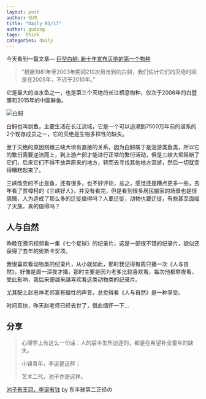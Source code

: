 ```yaml
---
layout: post
author: 咕咚
title: "Daily 01/17"
author: gudong
tags:  think
categories: daily
---
```




今天看到一篇文章— [巨型白鲟: 新十年宣布灭绝的第一个物种](https://www.caiyunapp.com/article1/?id=5e211126783bbc00c17887fa) 

> “根据1981年至2003年期间210次目击到的白鲟，我们估计它们的灭绝时间是在2005年，不迟于2010年。”

它是最大的淡水鱼之一，也是第三个灭绝的长江栖息物种，仅次于2006年的白暨豚和2015年的中国鲱鱼。

![白鲟](https://cdn.iflscience.com/images/5ca8a624-0699-50aa-ab8f-ffac725f80e5/medium-1578418087-cover-image.jpg)

白鲟也叫剑鱼，主要生活在长江流域，它是一个可以追溯到7500万年前的谱系的2个现存成员之一，它的灭绝是生物多样性的缺失。


至于灭绝的原因则跟三峡大坝有直接的关系，因为白鲟属于是洄游类鱼类，所以它的繁衍需要逆流而上，到上游产卵才能进行正常的繁衍活动，但是三峡大坝阻断了它们，后来它们不得不放弃原来的地方，转而去寻找其他地方洄游，然后一切就变得糟糕起来了。

三峡改变的不止是鱼，还有很多，也不好评论，总之，感觉还是糟点更多一些，去年看了贾樟柯的《三峡好人》，并没有看完，但是看到很多居民搬家的场景也是很感慨，人为造成了那么多的迁徙值得吗？人要迁徙，动物也要迁徙，有些甚至面临了灭族，真的值得吗？



## 人与自然
昨晚在腾讯视频看一集《七个星球》的纪录片，这是一部很不错的纪录片，貌似还获得了去年的奥斯卡奖项。

我很喜欢看动物类的纪录片，从小就如此，那时我记得每周只播一次《人与自然》，好像是周一深夜才播，那时主要是因为老爹比较喜欢看，每次他都熬夜看，受此影响，我后来便越来越喜欢看这类动物类的纪录片。

尤其配上赵忠祥老师富有磁性的声音，总觉得看《人与自然》是一种享受。

时间真快，昨天赵老师已经去世了，借此缅怀一下…

## 分享
> 心理学上有这么一句话：人的后半生所追逐的，都是在希望补全童年的缺失。
> 
> 小镇青年，李诞是这样；
> 
> 艺术二代，池子亦是这样。
> 


[池子有王冠，李诞有钱](https://mp.weixin.qq.com/s/Ya-xznCuGJUIETDQhzSAmA) by 东半球第二正经の
